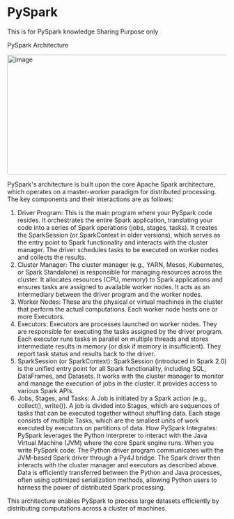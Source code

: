 # PySpark
This is for PySpark knowledge Sharing Purpose only

PySpark Architecture

<img width="664" height="274" alt="image" src="https://github.com/user-attachments/assets/57d6fef2-3a84-4b5f-8967-ce44b36d614d" />

PySpark's architecture is built upon the core Apache Spark architecture, which operates on a master-worker paradigm for distributed processing. The key components and their interactions are as follows:
1. Driver Program:
This is the main program where your PySpark code resides.
It orchestrates the entire Spark application, translating your code into a series of Spark operations (jobs, stages, tasks).
It creates the SparkSession (or SparkContext in older versions), which serves as the entry point to Spark functionality and interacts with the cluster manager.
The driver schedules tasks to be executed on worker nodes and collects the results.
2. Cluster Manager:
The cluster manager (e.g., YARN, Mesos, Kubernetes, or Spark Standalone) is responsible for managing resources across the cluster.
It allocates resources (CPU, memory) to Spark applications and ensures tasks are assigned to available worker nodes.
It acts as an intermediary between the driver program and the worker nodes.
3. Worker Nodes:
These are the physical or virtual machines in the cluster that perform the actual computations.
Each worker node hosts one or more Executors.
4. Executors:
Executors are processes launched on worker nodes.
They are responsible for executing the tasks assigned by the driver program. 
Each executor runs tasks in parallel on multiple threads and stores intermediate results in memory (or disk if memory is insufficient).
They report task status and results back to the driver.
5. SparkSession (or SparkContext):
SparkSession (introduced in Spark 2.0) is the unified entry point for all Spark functionality, including SQL, DataFrames, and Datasets.
It works with the cluster manager to monitor and manage the execution of jobs in the cluster. 
It provides access to various Spark APIs.
6. Jobs, Stages, and Tasks:
A Job is initiated by a Spark action (e.g., collect(), write()).
A job is divided into Stages, which are sequences of tasks that can be executed together without shuffling data.
Each stage consists of multiple Tasks, which are the smallest units of work executed by executors on partitions of data.
How PySpark Integrates:
PySpark leverages the Python interpreter to interact with the Java Virtual Machine (JVM) where the core Spark engine runs. When you write PySpark code:
The Python driver program communicates with the JVM-based Spark driver through a Py4J bridge.
The Spark driver then interacts with the cluster manager and executors as described above.
Data is efficiently transferred between the Python and Java processes, often using optimized serialization methods, allowing Python users to harness the power of distributed Spark processing.

This architecture enables PySpark to process large datasets efficiently by distributing computations across a cluster of machines.


